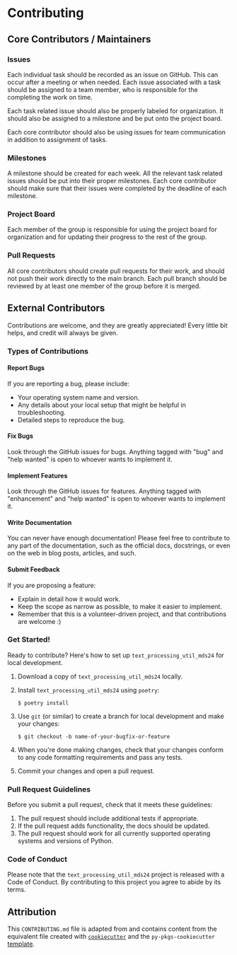 # Contributing

## Core Contributors / Maintainers

### Issues

Each individual task should be recorded as an issue on GitHub. This can occur after a meeting or when needed. Each issue associated with a task should be assigned to a team member, who is responsible for the completing the work on time.

Each task related issue should also be properly labeled for organization. It should also be assigned to a milestone and be put onto the project board.

Each core contributor should also be using issues for team communication in addition to assignment of tasks.

### Milestones

A milestone should be created for each week. All the relevant task related issues should be put into their proper milestones. Each core contributor should make sure that their issues were completed by the deadline of each milestone.

### Project Board

Each member of the group is responsible for using the project board for organization and for updating their progress to the rest of the group.

### Pull Requests

All core contributors should create pull requests for their work, and should not push their work directly to the main branch. Each pull branch should be reviewed by at least one member of the group before it is merged.


## External Contributors

Contributions are welcome, and they are greatly appreciated! Every little bit
helps, and credit will always be given.

### Types of Contributions

#### Report Bugs

If you are reporting a bug, please include:

* Your operating system name and version.
* Any details about your local setup that might be helpful in troubleshooting.
* Detailed steps to reproduce the bug.

#### Fix Bugs

Look through the GitHub issues for bugs. Anything tagged with "bug" and "help
wanted" is open to whoever wants to implement it.

#### Implement Features

Look through the GitHub issues for features. Anything tagged with "enhancement"
and "help wanted" is open to whoever wants to implement it.

#### Write Documentation

You can never have enough documentation! Please feel free to contribute to any
part of the documentation, such as the official docs, docstrings, or even
on the web in blog posts, articles, and such.

#### Submit Feedback

If you are proposing a feature:

* Explain in detail how it would work.
* Keep the scope as narrow as possible, to make it easier to implement.
* Remember that this is a volunteer-driven project, and that contributions
  are welcome :)

### Get Started!

Ready to contribute? Here's how to set up `text_processing_util_mds24` for local development.

1. Download a copy of `text_processing_util_mds24` locally.
2. Install `text_processing_util_mds24` using `poetry`:

    ```console
    $ poetry install
    ```

3. Use `git` (or similar) to create a branch for local development and make your changes:

    ```console
    $ git checkout -b name-of-your-bugfix-or-feature
    ```

4. When you're done making changes, check that your changes conform to any code formatting requirements and pass any tests.

5. Commit your changes and open a pull request.

### Pull Request Guidelines

Before you submit a pull request, check that it meets these guidelines:

1. The pull request should include additional tests if appropriate.
2. If the pull request adds functionality, the docs should be updated.
3. The pull request should work for all currently supported operating systems and versions of Python.

### Code of Conduct

Please note that the `text_processing_util_mds24` project is released with a
Code of Conduct. By contributing to this project you agree to abide by its terms.

## Attribution

This `CONTRIBUTING.md` file is adapted from and contains content from the equivalent file created with [`cookiecutter`](https://cookiecutter.readthedocs.io/en/latest/) and the `py-pkgs-cookiecutter` [template](https://github.com/py-pkgs/py-pkgs-cookiecutter).
